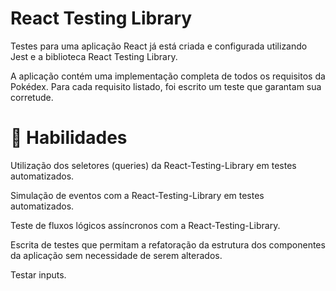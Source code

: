 # React Testing Library

Testes para uma aplicação React já está criada e configurada utilizando Jest e a biblioteca React Testing Library.

A aplicação contém uma implementação completa de todos os requisitos da Pokédex. Para cada requisito listado, foi escrito um teste que garantam sua corretude. 

# 📝 Habilidades

Utilização dos seletores (queries) da React-Testing-Library em testes automatizados.

Simulação de eventos com a React-Testing-Library em testes automatizados.

Teste de fluxos lógicos assíncronos com a React-Testing-Library.

Escrita de testes que permitam a refatoração da estrutura dos componentes da aplicação sem necessidade de serem alterados.

Testar inputs.
<!-- Olá, Tryber!
Esse é apenas um arquivo inicial para o README do seu projeto.
É essencial que você preencha esse documento por conta própria, ok?
Não deixe de usar nossas dicas de escrita de README de projetos, e deixe sua criatividade brilhar!
:warning: IMPORTANTE: você precisa deixar nítido:
- quais arquivos/pastas foram desenvolvidos por você; 
- quais arquivos/pastas foram desenvolvidos por outra pessoa estudante;
- quais arquivos/pastas foram desenvolvidos pela Trybe.
-->
